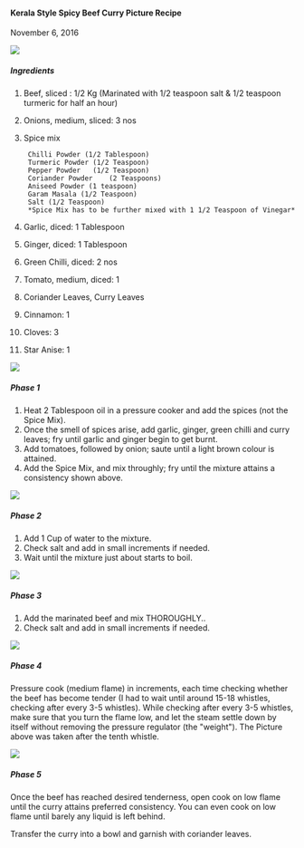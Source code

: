 #### Kerala Style Spicy Beef Curry Picture Recipe

November 6, 2016


![](images\1.jpg)

##### Ingredients

1. Beef, sliced : 1/2 Kg (Marinated with 1/2 teaspoon salt & 1/2 teaspoon turmeric for half an hour)
2. Onions, medium, sliced: 3 nos
3. Spice mix

        Chilli Powder (1/2 Tablespoon)
        Turmeric Powder (1/2 Teaspoon)
        Pepper Powder	(1/2 Teaspoon)
        Coriander Powder	(2 Teaspoons)
        Aniseed Powder (1 teaspoon)
        Garam Masala (1/2 Teaspoon)
        Salt (1/2 Teaspoon)
        *Spice Mix has to be further mixed with 1 1/2 Teaspoon of Vinegar*


4. Garlic, diced: 1 Tablespoon
5. Ginger, diced: 1 Tablespoon
6. Green Chilli, diced: 2 nos
7. Tomato, medium, diced: 1
8. Coriander Leaves, Curry Leaves
9. Cinnamon: 1
10. Cloves: 3
11. Star Anise: 1



![](images\2.jpg)

##### Phase 1
1. Heat 2 Tablespoon oil in a pressure cooker and add the spices (not the Spice Mix).
2. Once the smell of spices arise, add garlic, ginger, green chilli and curry leaves; fry until garlic and ginger begin to get burnt.
3. Add tomatoes, followed by onion; saute until a light brown colour is attained.
4. Add the Spice Mix, and mix throughly; fry until the mixture attains a consistency shown above.

![](images\3.jpg)

##### Phase 2

1. Add 1 Cup of water to the mixture.
2. Check salt and add in small increments if needed.
3. Wait until the mixture just about starts to boil.

![](images\4.jpg)

##### Phase 3
1. Add the marinated beef and mix THOROUGHLY..
2. Check salt and add in small increments if needed.

![](images\5.jpg)

##### Phase 4

Pressure cook (medium flame) in increments, each time checking whether the beef has become tender (I had to wait until around 15-18 whistles, checking after every 3-5 whistles). While checking after every 3-5 whistles, make sure that you turn the flame low, and let the steam settle down by itself without removing the pressure regulator (the "weight"). The Picture above was taken after the tenth whistle.

![](images\6.jpg)

##### Phase 5
Once the beef has reached desired tenderness, open cook on low flame until the curry attains preferred consistency. You can even cook on low flame until barely any liquid is left behind.

Transfer the curry into a bowl and garnish with coriander leaves.
